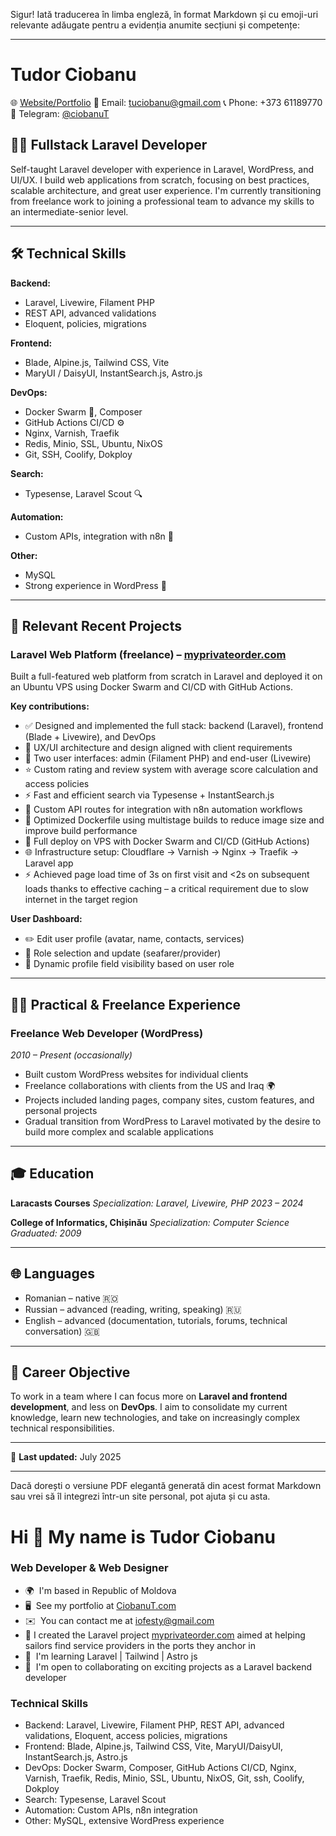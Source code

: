 Sigur! Iată traducerea în limba engleză, în format Markdown și cu emoji-uri relevante adăugate pentru a evidenția anumite secțiuni și competențe:

---

# **Tudor Ciobanu**

🌐 [Website/Portfolio](https://ciobanut.com)
📧 Email: [tuciobanu@gmail.com](mailto:tuciobanu@gmail.com)
📞 Phone: +373 61189770
💬 Telegram: [@ciobanuT](https://t.me/ciobanuT)

## 👨‍💻 Fullstack Laravel Developer

Self-taught Laravel developer with experience in Laravel, WordPress, and UI/UX. I build web applications from scratch, focusing on best practices, scalable architecture, and great user experience. I'm currently transitioning from freelance work to joining a professional team to advance my skills to an intermediate-senior level.

---

## 🛠️ Technical Skills

**Backend:**

* Laravel, Livewire, Filament PHP
* REST API, advanced validations
* Eloquent, policies, migrations

**Frontend:**

* Blade, Alpine.js, Tailwind CSS, Vite
* MaryUI / DaisyUI, InstantSearch.js, Astro.js

**DevOps:**

* Docker Swarm 🐳, Composer
* GitHub Actions CI/CD ⚙️
* Nginx, Varnish, Traefik
* Redis, Minio, SSL, Ubuntu, NixOS
* Git, SSH, Coolify, Dokploy

**Search:**

* Typesense, Laravel Scout 🔍

**Automation:**

* Custom APIs, integration with n8n 🤖

**Other:**

* MySQL
* Strong experience in WordPress 📝

---

## 📌 Relevant Recent Projects

### **Laravel Web Platform (freelance)** – [myprivateorder.com](https://myprivateorder.com)

Built a full-featured web platform from scratch in Laravel and deployed it on an Ubuntu VPS using Docker Swarm and CI/CD with GitHub Actions.

**Key contributions:**

* ✅ Designed and implemented the full stack: backend (Laravel), frontend (Blade + Livewire), and DevOps
* 🧠 UX/UI architecture and design aligned with client requirements
* 👥 Two user interfaces: admin (Filament PHP) and end-user (Livewire)
* ⭐ Custom rating and review system with average score calculation and access policies
* ⚡️ Fast and efficient search via Typesense + InstantSearch.js
* 🔗 Custom API routes for integration with n8n automation workflows
* 🐳 Optimized Dockerfile using multistage builds to reduce image size and improve build performance
* 🚀 Full deploy on VPS with Docker Swarm and CI/CD (GitHub Actions)
* 🌐 Infrastructure setup: Cloudflare → Varnish → Nginx → Traefik → Laravel app
* ⚡ Achieved page load time of 3s on first visit and <2s on subsequent loads thanks to effective caching – a critical requirement due to slow internet in the target region

**User Dashboard:**

* ✏️ Edit user profile (avatar, name, contacts, services)
* 🔄 Role selection and update (seafarer/provider)
* 🎯 Dynamic profile field visibility based on user role

---

## 🧑‍🏭 Practical & Freelance Experience

### **Freelance Web Developer (WordPress)**

*2010 – Present (occasionally)*

* Built custom WordPress websites for individual clients
* Freelance collaborations with clients from the US and Iraq 🌍
* Projects included landing pages, company sites, custom features, and personal projects
* Gradual transition from WordPress to Laravel motivated by the desire to build more complex and scalable applications

---

## 🎓 Education

**Laracasts Courses**
*Specialization: Laravel, Livewire, PHP*
*2023 – 2024*

**College of Informatics, Chișinău**
*Specialization: Computer Science*
*Graduated: 2009*

---

## 🌐 Languages

* Romanian – native 🇷🇴
* Russian – advanced (reading, writing, speaking) 🇷🇺
* English – advanced (documentation, tutorials, forums, technical conversation) 🇬🇧

---

## 🎯 Career Objective

To work in a team where I can focus more on **Laravel and frontend development**, and less on **DevOps**. I aim to consolidate my current knowledge, learn new technologies, and take on increasingly complex technical responsibilities.

---

📅 **Last updated:** July 2025

---

Dacă dorești o versiune PDF elegantă generată din acest format Markdown sau vrei să îl integrezi într-un site personal, pot ajuta și cu asta.



Hi 👋 My name is Tudor Ciobanu
==============================

### Web Developer & Web Designer

* 🌍  I'm based in Republic of Moldova
* 🖥️  See my portfolio at [CiobanuT.com](https://CiobanuT.com)
* ✉️  You can contact me at [iofesty@gmail.com](mailto:iofesty@gmail.com)
* 🚀  I created the Laravel project [myprivateorder.com](https://myprivateorder.com/) aimed at helping sailors find service providers in the ports they anchor in
* 🧠  I'm learning Laravel | Tailwind | Astro js
* 🤝  I'm open to collaborating on exciting projects as a Laravel backend developer

### Technical Skills
* Backend: Laravel, Livewire, Filament PHP, REST API, advanced validations, Eloquent, access policies, migrations
* Frontend: Blade, Alpine.js, Tailwind CSS, Vite, MaryUI/DaisyUI, InstantSearch.js, Astro.js
* DevOps: Docker Swarm, Composer, GitHub Actions CI/CD, Nginx, Varnish, Traefik, Redis, Minio, SSL, Ubuntu, NixOS, Git, ssh, Coolify, Dokploy
* Search: Typesense, Laravel Scout
* Automation: Custom APIs, n8n integration
* Other: MySQL, extensive WordPress experience
